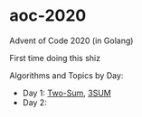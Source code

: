 # aoc-2020
Advent of Code 2020 (in Golang)

First time doing this shiz

Algorithms and Topics by Day:
* Day 1: [Two-Sum](https://web.stanford.edu/class/cs9/sample_probs/TwoSum.pdf), [3SUM](https://en.wikipedia.org/wiki/3SUM)
* Day 2: 
